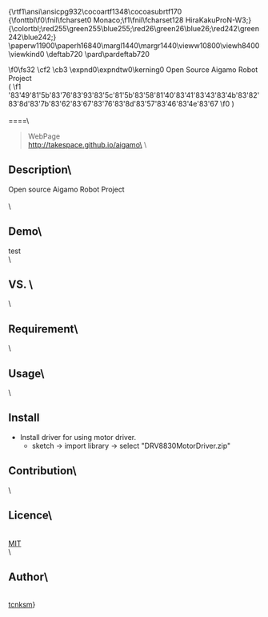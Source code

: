 {\rtf1\ansi\ansicpg932\cocoartf1348\cocoasubrtf170
{\fonttbl\f0\fnil\fcharset0 Monaco;\f1\fnil\fcharset128 HiraKakuProN-W3;}
{\colortbl;\red255\green255\blue255;\red26\green26\blue26;\red242\green242\blue242;}
\paperw11900\paperh16840\margl1440\margr1440\vieww10800\viewh8400\viewkind0
\deftab720
\pard\pardeftab720

\f0\fs32 \cf2 \cb3 \expnd0\expndtw0\kerning0
Open Source Aigamo Robot Project\
(
\f1 \'83\'49\'81\'5b\'83\'76\'83\'93\'83\'5c\'81\'5b\'83\'58\'81\'40\'83\'41\'83\'43\'83\'4b\'83\'82\'83\'8d\'83\'7b\'83\'62\'83\'67\'83\'76\'83\'8d\'83\'57\'83\'46\'83\'4e\'83\'67
\f0 )\
\
====\
>WebPage\
http://takespace.github.io/aigamo\
\
## Description\
Open source Aigamo Robot Project\
\
\
## Demo\
test\
\
## VS. \
\
## Requirement\
\
## Usage\
\
## Install
* Install driver for using motor driver.  
  * sketch → import library → select "DRV8830MotorDriver.zip"



## Contribution\
\
## Licence\
\
[MIT](https://github.com/tcnksm/tool/blob/master/LICENCE)\
\
## Author\
\
[tcnksm](https://github.com/tcnksm)}
